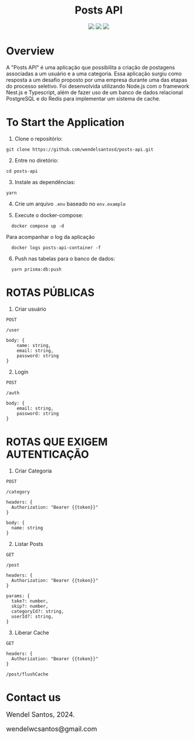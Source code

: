 <div>
<h1 align="center">
Posts API
</h1>
</div>

<div align="center">

<img src="https://img.shields.io/badge/NodeJS-18.17.1-green">

<img src="https://img.shields.io/badge/Nest.js-10.0.0-EA2845">

<img src="https://img.shields.io/badge/Typescript-5.1.3-blue">

</div>

# Overview

A "Posts API" é uma aplicação que possibilita a criação de postagens associadas a um usuário e a uma categoria. Essa aplicação surgiu como resposta a um desafio proposto por uma empresa durante uma das etapas do processo seletivo. Foi desenvolvida utilizando Node.js com o framework Nest.js e Typescript, além de fazer uso de um banco de dados relacional PostgreSQL e do Redis para implementar um sistema de cache.

# To Start the Application

1. Clone o repositório:

```shell
git clone https://github.com/wendelsantosd/posts-api.git
```

2. Entre no diretório:

```shell
cd posts-api
```

3. Instale as dependências:

```shell
yarn
```

4. Crie um arquivo `.env` baseado no `env.example`

5. Execute o docker-compose:

```shell
  docker compose up -d
```

Para acompanhar o log da aplicação

```shell
  docker logs posts-api-container -f
```

6. Push nas tabelas para o banco de dados:

```shell
  yarn prisma:db:push
```

# ROTAS PÚBLICAS

1. Criar usuário

```shell
POST
```

```shell
/user
```

```shell
body: {
    name: string,
    email: string,
    password: string
}
```

2. Login

```shell
POST
```

```shell
/auth
```

```shell
body: {
    email: string,
    password: string
}
```

# ROTAS QUE EXIGEM AUTENTICAÇÃO

1. Criar Categoria

```shell
POST
```

```shell
/category
```

```shell
headers: {
  Authorization: "Bearer {{token}}"
}
```

```shell
body: {
  name: string
}
```

2. Listar Posts

```shell
GET
```

```shell
/post
```

```shell
headers: {
  Authorization: "Bearer {{token}}"
}
```

```shell
params: {
  take?: number,
  skip?: number,
  categoryId?: string,
  userId?: string,
}
```

3. Liberar Cache

```shell
GET
```

```shell
headers: {
  Authorization: "Bearer {{token}}"
}
```

```shell
/post/flushCache
```

# Contact us

<p style="font-size: 18px;">
Wendel Santos, 2024.
</p>
<p style="font-size: 18px;">
wendelwcsantos@gmail.com
</p>
